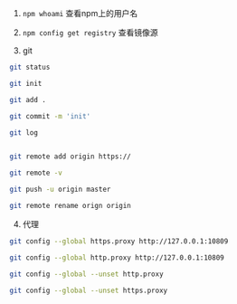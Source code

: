 1. `npm whoami`  查看npm上的用户名

2. `npm config get registry` 查看镜像源

3. git

```bash
git status

git init

git add .

git commit -m 'init'

git log


git remote add origin https://

git remote -v

git push -u origin master

git remote rename orign origin

```
4.  代理

  ```bash
  git config --global https.proxy http://127.0.0.1:10809

  git config --global http.proxy http://127.0.0.1:10809

  git config --global --unset http.proxy
  
  git config --global --unset https.proxy
  ```
